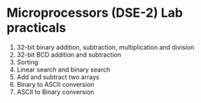 # Microprocessors (DSE-2) Lab practicals
1. 32-bit binary addition, subtraction, multiplication and division
2. 32-bit BCD addition and subtraction
3. Sorting
4. Linear search and binary search
5. Add and subtract two arrays
6. Binary to ASCII conversion
7. ASCII to Binary conversion
